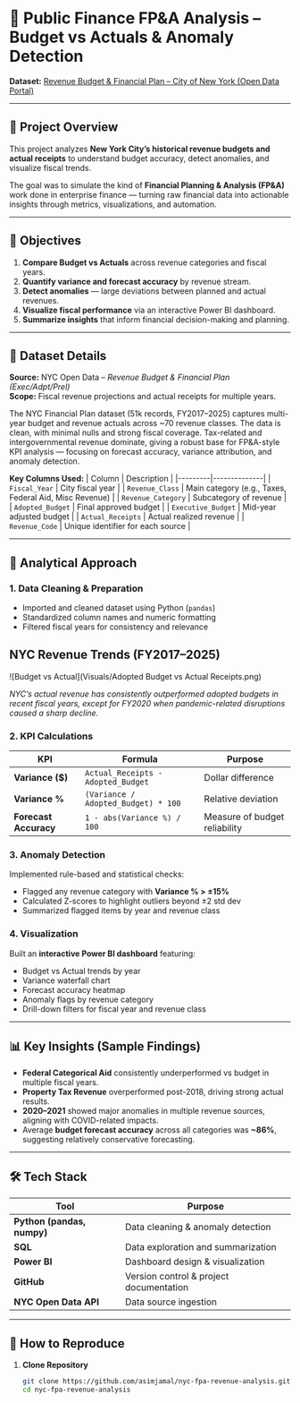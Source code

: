 # 🧾 Public Finance FP&A Analysis – Budget vs Actuals & Anomaly Detection  
**Dataset:** [Revenue Budget & Financial Plan – City of New York (Open Data Portal)](https://data.cityofnewyork.us/City-Government/Revenue-Budget-Financial-Plan-Exec-Adpt-Prel/ugzk-a6x4)  

---

## 📘 Project Overview  

This project analyzes **New York City’s historical revenue budgets and actual receipts** to understand budget accuracy, detect anomalies, and visualize fiscal trends.  

The goal was to simulate the kind of **Financial Planning & Analysis (FP&A)** work done in enterprise finance — turning raw financial data into actionable insights through metrics, visualizations, and automation.

---

## 🎯 Objectives  

1. **Compare Budget vs Actuals** across revenue categories and fiscal years.  
2. **Quantify variance and forecast accuracy** by revenue stream.  
3. **Detect anomalies** — large deviations between planned and actual revenues.  
4. **Visualize fiscal performance** via an interactive Power BI dashboard.  
5. **Summarize insights** that inform financial decision-making and planning.

---

## 🧩 Dataset Details  

**Source:** NYC Open Data – *Revenue Budget & Financial Plan (Exec/Adpt/Prel)*  
**Scope:** Fiscal revenue projections and actual receipts for multiple years.  

The NYC Financial Plan dataset (51k records, FY2017–2025) captures multi-year budget and revenue actuals across ~70 revenue classes. The data is clean, with minimal nulls and strong fiscal coverage. Tax-related and intergovernmental revenue dominate, giving a robust base for FP&A-style KPI analysis — focusing on forecast accuracy, variance attribution, and anomaly detection.

**Key Columns Used:**
| Column | Description |
|---------|--------------|
| `Fiscal_Year` | City fiscal year |
| `Revenue_Class` | Main category (e.g., Taxes, Federal Aid, Misc Revenue) |
| `Revenue_Category` | Subcategory of revenue |
| `Adopted_Budget` | Final approved budget |
| `Executive_Budget` | Mid-year adjusted budget |
| `Actual_Receipts` | Actual realized revenue |
| `Revenue_Code` | Unique identifier for each source |

---

## 🧮 Analytical Approach  

### 1. Data Cleaning & Preparation  
- Imported and cleaned dataset using Python (`pandas`)  
- Standardized column names and numeric formatting  
- Filtered fiscal years for consistency and relevance  
## NYC Revenue Trends (FY2017–2025)

![Budget vs Actual](Visuals/Adopted Budget vs Actual Receipts.png)

*NYC’s actual revenue has consistently outperformed adopted budgets in recent fiscal years, except for FY2020 when pandemic-related disruptions caused a sharp decline.*

### 2. KPI Calculations  
| KPI | Formula | Purpose |
|-----|----------|----------|
| **Variance ($)** | `Actual_Receipts - Adopted_Budget` | Dollar difference |
| **Variance %** | `(Variance / Adopted_Budget) * 100` | Relative deviation |
| **Forecast Accuracy** | `1 - abs(Variance %) / 100` | Measure of budget reliability |

### 3. Anomaly Detection  
Implemented rule-based and statistical checks:
- Flagged any revenue category with **Variance % > ±15%**
- Calculated Z-scores to highlight outliers beyond ±2 std dev  
- Summarized flagged items by year and revenue class  

### 4. Visualization  
Built an **interactive Power BI dashboard** featuring:
- Budget vs Actual trends by year  
- Variance waterfall chart  
- Forecast accuracy heatmap  
- Anomaly flags by revenue category  
- Drill-down filters for fiscal year and revenue class  

---

## 📊 Key Insights (Sample Findings)  

- **Federal Categorical Aid** consistently underperformed vs budget in multiple fiscal years.  
- **Property Tax Revenue** overperformed post-2018, driving strong actual results.  
- **2020–2021** showed major anomalies in multiple revenue sources, aligning with COVID-related impacts.  
- Average **budget forecast accuracy** across all categories was **~86%**, suggesting relatively conservative forecasting.

---

## 🛠 Tech Stack  

| Tool | Purpose |
|------|----------|
| **Python (pandas, numpy)** | Data cleaning & anomaly detection |
| **SQL** | Data exploration and summarization |
| **Power BI** | Dashboard design & visualization |
| **GitHub** | Version control & project documentation |
| **NYC Open Data API** | Data source ingestion |

---

## 🚀 How to Reproduce  

1. **Clone Repository**  
   ```bash
   git clone https://github.com/asimjamal/nyc-fpa-revenue-analysis.git
   cd nyc-fpa-revenue-analysis
